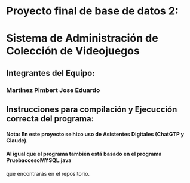# Proyecto final de base de datos 2:
# Sistema de Administración de Colección de Videojuegos
## Integrantes del Equipo:
### Martinez Pimbert Jose Eduardo

## Instrucciones para compilación y Ejecucción correcta del programa:

#### Nota: En este proyecto se hizo uso de Asistentes Digitales (ChatGTP y Claude).
#### Al igual que el programa también está basado en el programa PruebaccesoMYSQL.java
que encontrarás en el repositorio.



